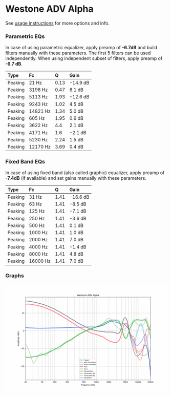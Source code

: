 # Westone ADV Alpha
See [usage instructions](https://github.com/jaakkopasanen/AutoEq#usage) for more options and info.

### Parametric EQs
In case of using parametric equalizer, apply preamp of **-6.7dB** and build filters manually
with these parameters. The first 5 filters can be used independently.
When using independent subset of filters, apply preamp of **-6.7 dB**.

| Type    | Fc       |    Q | Gain     |
|:--------|:---------|:-----|:---------|
| Peaking | 21 Hz    | 0.13 | -14.9 dB |
| Peaking | 3198 Hz  | 0.47 | 8.1 dB   |
| Peaking | 5113 Hz  | 1.93 | -12.6 dB |
| Peaking | 9243 Hz  | 1.02 | 4.5 dB   |
| Peaking | 14821 Hz | 1.34 | 5.0 dB   |
| Peaking | 605 Hz   | 1.95 | 0.6 dB   |
| Peaking | 3622 Hz  | 4.4  | 2.1 dB   |
| Peaking | 4171 Hz  | 1.6  | -2.1 dB  |
| Peaking | 5230 Hz  | 2.24 | 1.5 dB   |
| Peaking | 12170 Hz | 3.69 | 0.4 dB   |

### Fixed Band EQs
In case of using fixed band (also called graphic) equalizer, apply preamp of **-7.4dB**
(if available) and set gains manually with these parameters.

| Type    | Fc       |    Q | Gain     |
|:--------|:---------|:-----|:---------|
| Peaking | 31 Hz    | 1.41 | -16.6 dB |
| Peaking | 63 Hz    | 1.41 | -8.5 dB  |
| Peaking | 125 Hz   | 1.41 | -7.1 dB  |
| Peaking | 250 Hz   | 1.41 | -3.6 dB  |
| Peaking | 500 Hz   | 1.41 | 0.1 dB   |
| Peaking | 1000 Hz  | 1.41 | 1.0 dB   |
| Peaking | 2000 Hz  | 1.41 | 7.0 dB   |
| Peaking | 4000 Hz  | 1.41 | -1.4 dB  |
| Peaking | 8000 Hz  | 1.41 | 4.8 dB   |
| Peaking | 16000 Hz | 1.41 | 7.0 dB   |

### Graphs
![](./Westone%20ADV%20Alpha.png)